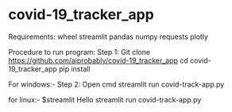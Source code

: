 # covid-19_tracker_app

Requirements:
wheel
streamlit
pandas
numpy
requests
plotly

Procedure to run program:
Step 1: Git clone https://github.com/aiprobably/covid-19_tracker_app
cd covid-19_tracker_app
pip install <requirements>

For windows:-
Step 2: Open cmd 
streamlit run covid-track-app.py

for linux:-
$streamlit Hello
streamlit run covid-track-app.py

